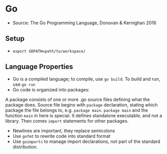 # Go

- Source: The Go Programming Language, Donovan & Kernighan 2016

## Setup

- `export GOPATH=path/to/workspace/`

## Language Properties

- Go is a compiled language; to compile, use `go build`. To build and run, use `go run`
- Go code is organized into packages:
  
A package consists of one or more .go source files defining what the package
does.  Source file begins with `package` declaration, stating which package the
file belongs to, e.g. `package main`.  `package main` and the function `main` in
here is special. It defines standalone executable, and not a library.  Then
comes `import` statements for other packages.

- Newlines are important, they replace semicolons
- Use `gofmt` to rewrite code into standard format
- Use `goimports` to manage import declarations, not part of the standard distribution.
